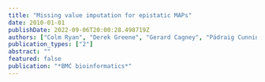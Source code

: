 ```yaml
---
title: "Missing value imputation for epistatic MAPs"
date: 2010-01-01
publishDate: 2022-09-06T20:00:28.498719Z
authors: ["Colm Ryan", "Derek Greene", "Gerard Cagney", "Pádraig Cunningham"]
publication_types: ["2"]
abstract: ""
featured: false
publication: "*BMC bioinformatics*"
---
```


